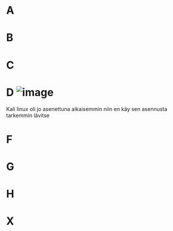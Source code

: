 # A
# B
# C
# D  ![image](https://user-images.githubusercontent.com/71498717/197729766-da399083-3d41-4860-872d-d21a85eebeba.png)
Kali linux oli jo asenettuna aikaisemmin niin en käy sen asennusta tarkemmin lävitse
# F
# G
# H
# X
